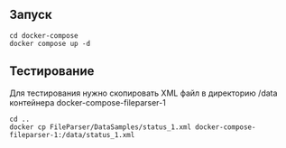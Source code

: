 ## Запуск
```
cd docker-compose
docker compose up -d
```
## Тестирование
Для тестирования нужно скопировать XML файл в директорию /data контейнера docker-compose-fileparser-1
```
cd ..
docker cp FileParser/DataSamples/status_1.xml docker-compose-fileparser-1:/data/status_1.xml
```
